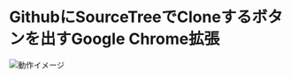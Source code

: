 GithubにSourceTreeでCloneするボタンを出すGoogle Chrome拡張
========================================

![動作イメージ](http://farm3.staticflickr.com/2820/10629015693_83c87c32c0_o.png)


